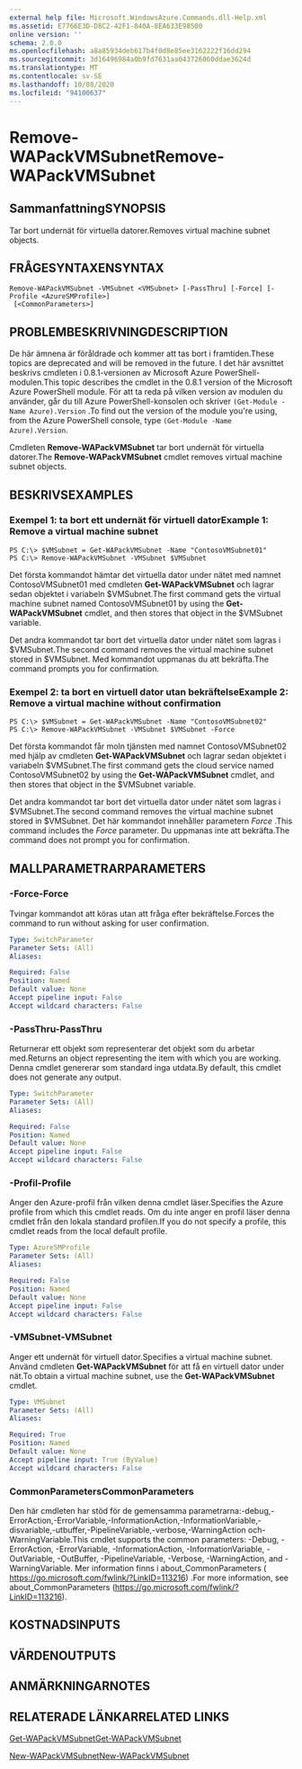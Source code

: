 ```yaml
---
external help file: Microsoft.WindowsAzure.Commands.dll-Help.xml
ms.assetid: E7766E3D-D8C2-42F1-840A-8EA633E98500
online version: ''
schema: 2.0.0
ms.openlocfilehash: a8a85934deb617b4f0d8e85ee3162222f16dd294
ms.sourcegitcommit: 3d16496984a0b9fd7631aa043726060ddae3624d
ms.translationtype: MT
ms.contentlocale: sv-SE
ms.lasthandoff: 10/08/2020
ms.locfileid: "94100637"
---
```

# <span data-ttu-id="af47d-101">Remove-WAPackVMSubnet</span><span class="sxs-lookup"><span data-stu-id="af47d-101">Remove-WAPackVMSubnet</span></span>

## <span data-ttu-id="af47d-102">Sammanfattning</span><span class="sxs-lookup"><span data-stu-id="af47d-102">SYNOPSIS</span></span>
<span data-ttu-id="af47d-103">Tar bort undernät för virtuella datorer.</span><span class="sxs-lookup"><span data-stu-id="af47d-103">Removes virtual machine subnet objects.</span></span>

## <span data-ttu-id="af47d-104">FRÅGESYNTAXEN</span><span class="sxs-lookup"><span data-stu-id="af47d-104">SYNTAX</span></span>

```
Remove-WAPackVMSubnet -VMSubnet <VMSubnet> [-PassThru] [-Force] [-Profile <AzureSMProfile>]
 [<CommonParameters>]
```

## <span data-ttu-id="af47d-105">PROBLEMBESKRIVNING</span><span class="sxs-lookup"><span data-stu-id="af47d-105">DESCRIPTION</span></span>
<span data-ttu-id="af47d-106">De här ämnena är föråldrade och kommer att tas bort i framtiden.</span><span class="sxs-lookup"><span data-stu-id="af47d-106">These topics are deprecated and will be removed in the future.</span></span>
<span data-ttu-id="af47d-107">I det här avsnittet beskrivs cmdleten i 0.8.1-versionen av Microsoft Azure PowerShell-modulen.</span><span class="sxs-lookup"><span data-stu-id="af47d-107">This topic describes the cmdlet in the 0.8.1 version of the Microsoft Azure PowerShell module.</span></span>
<span data-ttu-id="af47d-108">För att ta reda på vilken version av modulen du använder, går du till Azure PowerShell-konsolen och skriver `(Get-Module -Name Azure).Version` .</span><span class="sxs-lookup"><span data-stu-id="af47d-108">To find out the version of the module you're using, from the Azure PowerShell console, type `(Get-Module -Name Azure).Version`.</span></span>

<span data-ttu-id="af47d-109">Cmdleten **Remove-WAPackVMSubnet** tar bort undernät för virtuella datorer.</span><span class="sxs-lookup"><span data-stu-id="af47d-109">The **Remove-WAPackVMSubnet** cmdlet removes virtual machine subnet objects.</span></span>

## <span data-ttu-id="af47d-110">BESKRIVS</span><span class="sxs-lookup"><span data-stu-id="af47d-110">EXAMPLES</span></span>

### <span data-ttu-id="af47d-111">Exempel 1: ta bort ett undernät för virtuell dator</span><span class="sxs-lookup"><span data-stu-id="af47d-111">Example 1: Remove a virtual machine subnet</span></span>
```
PS C:\> $VMSubnet = Get-WAPackVMSubnet -Name "ContosoVMSubnet01"
PS C:\> Remove-WAPackVMSubnet -VMSubnet $VMSubnet
```

<span data-ttu-id="af47d-112">Det första kommandot hämtar det virtuella dator under nätet med namnet ContosoVMSubnet01 med cmdleten **Get-WAPackVMSubnet** och lagrar sedan objektet i variabeln $VMSubnet.</span><span class="sxs-lookup"><span data-stu-id="af47d-112">The first command gets the virtual machine subnet named ContosoVMSubnet01 by using the **Get-WAPackVMSubnet** cmdlet, and then stores that object in the $VMSubnet variable.</span></span>

<span data-ttu-id="af47d-113">Det andra kommandot tar bort det virtuella dator under nätet som lagras i $VMSubnet.</span><span class="sxs-lookup"><span data-stu-id="af47d-113">The second command removes the virtual machine subnet stored in $VMSubnet.</span></span>
<span data-ttu-id="af47d-114">Med kommandot uppmanas du att bekräfta.</span><span class="sxs-lookup"><span data-stu-id="af47d-114">The command prompts you for confirmation.</span></span>

### <span data-ttu-id="af47d-115">Exempel 2: ta bort en virtuell dator utan bekräftelse</span><span class="sxs-lookup"><span data-stu-id="af47d-115">Example 2: Remove a virtual machine without confirmation</span></span>
```
PS C:\> $VMSubnet = Get-WAPackVMSubnet -Name "ContosoVMSubnet02"
PS C:\> Remove-WAPackVMSubnet -VMSubnet $VMSubnet -Force
```

<span data-ttu-id="af47d-116">Det första kommandot får moln tjänsten med namnet ContosoVMSubnet02 med hjälp av cmdleten **Get-WAPackVMSubnet** och lagrar sedan objektet i variabeln $VMSubnet.</span><span class="sxs-lookup"><span data-stu-id="af47d-116">The first command gets the cloud service named ContosoVMSubnet02 by using the **Get-WAPackVMSubnet** cmdlet, and then stores that object in the $VMSubnet variable.</span></span>

<span data-ttu-id="af47d-117">Det andra kommandot tar bort det virtuella dator under nätet som lagras i $VMSubnet.</span><span class="sxs-lookup"><span data-stu-id="af47d-117">The second command removes the virtual machine subnet stored in $VMSubnet.</span></span>
<span data-ttu-id="af47d-118">Det här kommandot innehåller parametern *Force* .</span><span class="sxs-lookup"><span data-stu-id="af47d-118">This command includes the *Force* parameter.</span></span>
<span data-ttu-id="af47d-119">Du uppmanas inte att bekräfta.</span><span class="sxs-lookup"><span data-stu-id="af47d-119">The command does not prompt you for confirmation.</span></span>

## <span data-ttu-id="af47d-120">MALLPARAMETRAR</span><span class="sxs-lookup"><span data-stu-id="af47d-120">PARAMETERS</span></span>

### <span data-ttu-id="af47d-121">-Force</span><span class="sxs-lookup"><span data-stu-id="af47d-121">-Force</span></span>
<span data-ttu-id="af47d-122">Tvingar kommandot att köras utan att fråga efter bekräftelse.</span><span class="sxs-lookup"><span data-stu-id="af47d-122">Forces the command to run without asking for user confirmation.</span></span>

```yaml
Type: SwitchParameter
Parameter Sets: (All)
Aliases:

Required: False
Position: Named
Default value: None
Accept pipeline input: False
Accept wildcard characters: False
```

### <span data-ttu-id="af47d-123">-PassThru</span><span class="sxs-lookup"><span data-stu-id="af47d-123">-PassThru</span></span>
<span data-ttu-id="af47d-124">Returnerar ett objekt som representerar det objekt som du arbetar med.</span><span class="sxs-lookup"><span data-stu-id="af47d-124">Returns an object representing the item with which you are working.</span></span>
<span data-ttu-id="af47d-125">Denna cmdlet genererar som standard inga utdata.</span><span class="sxs-lookup"><span data-stu-id="af47d-125">By default, this cmdlet does not generate any output.</span></span>

```yaml
Type: SwitchParameter
Parameter Sets: (All)
Aliases:

Required: False
Position: Named
Default value: None
Accept pipeline input: False
Accept wildcard characters: False
```

### <span data-ttu-id="af47d-126">-Profil</span><span class="sxs-lookup"><span data-stu-id="af47d-126">-Profile</span></span>
<span data-ttu-id="af47d-127">Anger den Azure-profil från vilken denna cmdlet läser.</span><span class="sxs-lookup"><span data-stu-id="af47d-127">Specifies the Azure profile from which this cmdlet reads.</span></span>
<span data-ttu-id="af47d-128">Om du inte anger en profil läser denna cmdlet från den lokala standard profilen.</span><span class="sxs-lookup"><span data-stu-id="af47d-128">If you do not specify a profile, this cmdlet reads from the local default profile.</span></span>

```yaml
Type: AzureSMProfile
Parameter Sets: (All)
Aliases:

Required: False
Position: Named
Default value: None
Accept pipeline input: False
Accept wildcard characters: False
```

### <span data-ttu-id="af47d-129">-VMSubnet</span><span class="sxs-lookup"><span data-stu-id="af47d-129">-VMSubnet</span></span>
<span data-ttu-id="af47d-130">Anger ett undernät för virtuell dator.</span><span class="sxs-lookup"><span data-stu-id="af47d-130">Specifies a virtual machine subnet.</span></span>
<span data-ttu-id="af47d-131">Använd cmdleten **Get-WAPackVMSubnet** för att få en virtuell dator under nät.</span><span class="sxs-lookup"><span data-stu-id="af47d-131">To obtain a virtual machine subnet, use the **Get-WAPackVMSubnet** cmdlet.</span></span>

```yaml
Type: VMSubnet
Parameter Sets: (All)
Aliases:

Required: True
Position: Named
Default value: None
Accept pipeline input: True (ByValue)
Accept wildcard characters: False
```

### <span data-ttu-id="af47d-132">CommonParameters</span><span class="sxs-lookup"><span data-stu-id="af47d-132">CommonParameters</span></span>
<span data-ttu-id="af47d-133">Den här cmdleten har stöd för de gemensamma parametrarna:-debug,-ErrorAction,-ErrorVariable,-InformationAction,-InformationVariable,-disvariable,-utbuffer,-PipelineVariable,-verbose,-WarningAction och-WarningVariable.</span><span class="sxs-lookup"><span data-stu-id="af47d-133">This cmdlet supports the common parameters: -Debug, -ErrorAction, -ErrorVariable, -InformationAction, -InformationVariable, -OutVariable, -OutBuffer, -PipelineVariable, -Verbose, -WarningAction, and -WarningVariable.</span></span> <span data-ttu-id="af47d-134">Mer information finns i about_CommonParameters ( https://go.microsoft.com/fwlink/?LinkID=113216) .</span><span class="sxs-lookup"><span data-stu-id="af47d-134">For more information, see about_CommonParameters (https://go.microsoft.com/fwlink/?LinkID=113216).</span></span>

## <span data-ttu-id="af47d-135">KOSTNADS</span><span class="sxs-lookup"><span data-stu-id="af47d-135">INPUTS</span></span>

## <span data-ttu-id="af47d-136">VÄRDEN</span><span class="sxs-lookup"><span data-stu-id="af47d-136">OUTPUTS</span></span>

## <span data-ttu-id="af47d-137">ANMÄRKNINGAR</span><span class="sxs-lookup"><span data-stu-id="af47d-137">NOTES</span></span>

## <span data-ttu-id="af47d-138">RELATERADE LÄNKAR</span><span class="sxs-lookup"><span data-stu-id="af47d-138">RELATED LINKS</span></span>

[<span data-ttu-id="af47d-139">Get-WAPackVMSubnet</span><span class="sxs-lookup"><span data-stu-id="af47d-139">Get-WAPackVMSubnet</span></span>](./Get-WAPackVMSubnet.md)

[<span data-ttu-id="af47d-140">New-WAPackVMSubnet</span><span class="sxs-lookup"><span data-stu-id="af47d-140">New-WAPackVMSubnet</span></span>](./New-WAPackVMSubnet.md)


